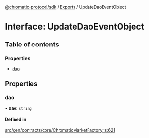 [@chromatic-protocol/sdk](../README.md) / [Exports](../modules.md) / UpdateDaoEventObject

# Interface: UpdateDaoEventObject

## Table of contents

### Properties

- [dao](UpdateDaoEventObject.md#dao)

## Properties

### dao

• **dao**: `string`

#### Defined in

[src/gen/contracts/core/ChromaticMarketFactory.ts:621](https://github.com/chromatic-protocol/sdk/blob/11a9f76/src/gen/contracts/core/ChromaticMarketFactory.ts#L621)
